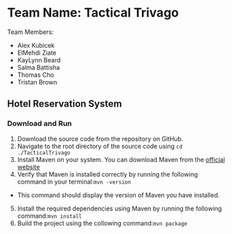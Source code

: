 # Team Name: Tactical Trivago

Team Members:
- Alex Kubicek
- ElMehdi Ziate
- KayLynn Beard
- Salma Battisha
- Thomas Cho
- Tristan Brown

## Hotel Reservation System

### Download and Run

1. Download the source code from the repository on GitHub.
2. Navigate to the root directory of the source code using `cd ./TacticalTrivago`
3. Install Maven on your system. You can download Maven from the [official website](https://maven.apache.org/download.cgi)
4. Verify that Maven is installed correctly by running the following command in your terminal:`mvn -version`
- This command should display the version of Maven you have installed.
5. Install the required dependencies using Maven by running the following command:`mvn install`
6. Build the project using the collowing command:`mvn package`

